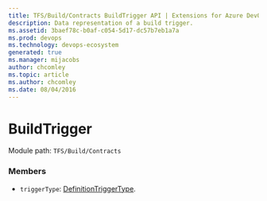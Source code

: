 ```yaml
---
title: TFS/Build/Contracts BuildTrigger API | Extensions for Azure DevOps Services
description: Data representation of a build trigger.
ms.assetid: 3baef78c-b0af-c054-5d17-dc57b7eb1a7a
ms.prod: devops
ms.technology: devops-ecosystem
generated: true
ms.manager: mijacobs
author: chcomley
ms.topic: article
ms.author: chcomley
ms.date: 08/04/2016
---
```


# BuildTrigger

Module path: `TFS/Build/Contracts`


### Members

* `triggerType`: [DefinitionTriggerType](./DefinitionTriggerType.md). 

